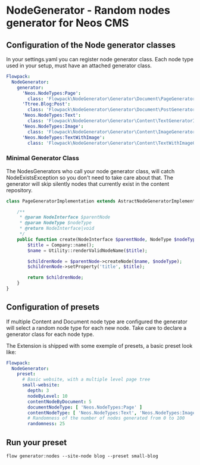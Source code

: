 # NodeGenerator - Random nodes generator for Neos CMS

## Configuration of the Node generator classes

In your settings.yaml you can register node generator class. Each node type used in your setup, must
have an attached generator class.

```yaml
Flowpack:
  NodeGenerator:
    generator:
      'Neos.NodeTypes:Page':
        class: 'Flowpack\NodeGenerator\Generator\Document\PageGeneratorImplementation'
      'Ttree.Blog:Post':
        class: 'Flowpack\NodeGenerator\Generator\Document\PostGeneratorImplementation'
      'Neos.NodeTypes:Text':
        class: 'Flowpack\NodeGenerator\Generator\Content\TextGeneratorImplementation'
      'Neos.NodeTypes:Image':
        class: 'Flowpack\NodeGenerator\Generator\Content\ImageGeneratorImplementation'
      'Neos.NodeTypes:TextWithImage':
        class: 'Flowpack\NodeGenerator\Generator\Content\TextWithImageGeneratorImplementation'
```

### Minimal Generator Class

The NodesGenerators who call your node generator class, will catch NodeExistsException so you
don't need to take care about that. The generator will skip silently nodes that currently exist
in the content repository.

```php
class PageGeneratorImplementation extends AstractNodeGeneratorImplementation {

	/**
	 * @param NodeInterface $parentNode
	 * @param NodeType $nodeType
	 * @return NodeInterface|void
	 */
	public function create(NodeInterface $parentNode, NodeType $nodeType) {
		$title = Company::name();
		$name = Utility::renderValidNodeName($title);

		$childrenNode = $parentNode->createNode($name, $nodeType);
		$childrenNode->setProperty('title', $title);

		return $childrenNode;
	}
}
```

## Configuration of presets

If multiple Content and Document node type are configured the generator will select a
random node type for each new node. Take care to declare a generator class for each node
type.

The Extension is shipped with some exemple of presets, a basic preset look like:

```yaml
Flowpack:
  NodeGenerator:
    preset:
      # Basic website, with a multiple level page tree
      small-website:
        depth: 3
        nodeByLevel: 10
        contentNodeByDocument: 5
        documentNodeType: [ 'Neos.NodeTypes:Page' ]
        contentNodeType: [ 'Neos.NodeTypes:Text', 'Neos.NodeTypes:Images' ]
        # Randomness of the number of nodes generated from 0 to 100
        randomness: 25
```

## Run your preset

```
flow generator:nodes --site-node blog --preset small-blog
```
